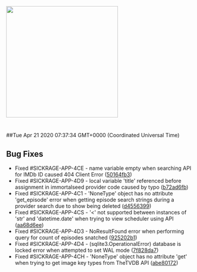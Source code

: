 <img width="300px" src="https://sickrage.ca/img/logo-stacked.png" />

# 

##Tue Apr 21 2020 07:37:34 GMT+0000 (Coordinated Universal Time)


## Bug Fixes
  - Fixed #SICKRAGE-APP-4CE - name variable empty when searching API for IMDb ID caused 404 Client Error
  ([50164fb3](https://gitlab-ci-token:QWpRF53jZXguFUQfRaUH@git.sickrage.ca/SiCKRAGE/sickrage/commit/50164fb347c3cfc2b881f7db6f429387e9068dc8))
  - Fixed #SICKRAGE-APP-4D9 - local variable 'title' referenced before assignment in immortalseed provider code caused by typo
  ([b72ad6fb](https://gitlab-ci-token:QWpRF53jZXguFUQfRaUH@git.sickrage.ca/SiCKRAGE/sickrage/commit/b72ad6fb7fd07398098cf7d7ec1ec1b83e212b2a))
  - Fixed #SICKRAGE-APP-4C1 - 'NoneType' object has no attribute 'get_episode' error when getting episode search strings during a provider search due to show being deleted
  ([d4556399](https://gitlab-ci-token:QWpRF53jZXguFUQfRaUH@git.sickrage.ca/SiCKRAGE/sickrage/commit/d4556399f8435791bcda99038079976e2da4850a))
  - Fixed #SICKRAGE-APP-4CS - '<' not supported between instances of 'str' and 'datetime.date' when trying to view scheduler using API
  ([aa68d6ee](https://gitlab-ci-token:QWpRF53jZXguFUQfRaUH@git.sickrage.ca/SiCKRAGE/sickrage/commit/aa68d6ee9a01aab214343536e724d5100927b1b1))
  - Fixed #SICKRAGE-APP-4D3 - NoResultFound error when performing query for count of episodes snatched
  ([925202b1](https://gitlab-ci-token:QWpRF53jZXguFUQfRaUH@git.sickrage.ca/SiCKRAGE/sickrage/commit/925202b12d3fdc1ce75665f594cd9398c5740a7f))
  - Fixed #SICKRAGE-APP-4D4 - (sqlite3.OperationalError) database is locked error when attempted to set WAL mode
  ([7f828da7](https://gitlab-ci-token:QWpRF53jZXguFUQfRaUH@git.sickrage.ca/SiCKRAGE/sickrage/commit/7f828da736df5ffd88080366d58193afc466ba25))
  - Fixed #SICKRAGE-APP-4CH - 'NoneType' object has no attribute 'get' when trying to get image key types from TheTVDB API
  ([abe80172](https://gitlab-ci-token:QWpRF53jZXguFUQfRaUH@git.sickrage.ca/SiCKRAGE/sickrage/commit/abe801727c2f664152fb727f8279d8d4a1188c55))




